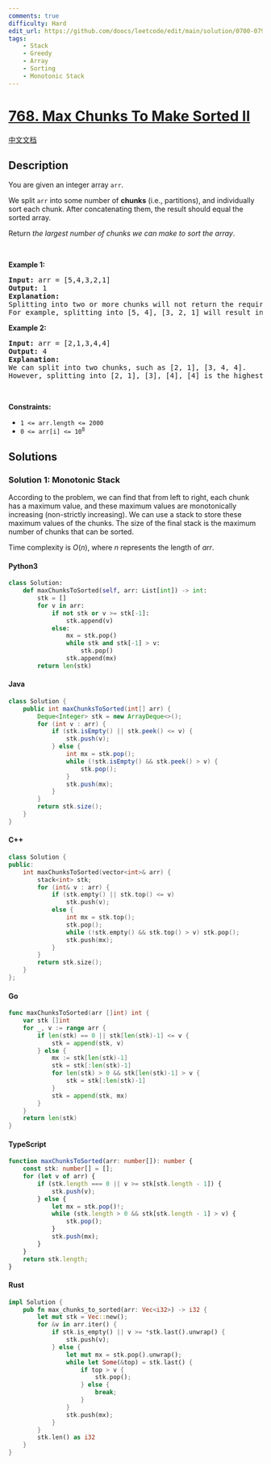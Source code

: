 ```yaml
---
comments: true
difficulty: Hard
edit_url: https://github.com/doocs/leetcode/edit/main/solution/0700-0799/0768.Max%20Chunks%20To%20Make%20Sorted%20II/README_EN.md
tags:
    - Stack
    - Greedy
    - Array
    - Sorting
    - Monotonic Stack
---
```


<!-- problem:start -->

# [768. Max Chunks To Make Sorted II](https://leetcode.com/problems/max-chunks-to-make-sorted-ii)

[中文文档](/solution/0700-0799/0768.Max%20Chunks%20To%20Make%20Sorted%20II/README.md)

## Description

<!-- description:start -->

<p>You are given an integer array <code>arr</code>.</p>

<p>We split <code>arr</code> into some number of <strong>chunks</strong> (i.e., partitions), and individually sort each chunk. After concatenating them, the result should equal the sorted array.</p>

<p>Return <em>the largest number of chunks we can make to sort the array</em>.</p>

<p>&nbsp;</p>
<p><strong class="example">Example 1:</strong></p>

<pre>
<strong>Input:</strong> arr = [5,4,3,2,1]
<strong>Output:</strong> 1
<strong>Explanation:</strong>
Splitting into two or more chunks will not return the required result.
For example, splitting into [5, 4], [3, 2, 1] will result in [4, 5, 1, 2, 3], which isn&#39;t sorted.
</pre>

<p><strong class="example">Example 2:</strong></p>

<pre>
<strong>Input:</strong> arr = [2,1,3,4,4]
<strong>Output:</strong> 4
<strong>Explanation:</strong>
We can split into two chunks, such as [2, 1], [3, 4, 4].
However, splitting into [2, 1], [3], [4], [4] is the highest number of chunks possible.
</pre>

<p>&nbsp;</p>
<p><strong>Constraints:</strong></p>

<ul>
	<li><code>1 &lt;= arr.length &lt;= 2000</code></li>
	<li><code>0 &lt;= arr[i] &lt;= 10<sup>8</sup></code></li>
</ul>

<!-- description:end -->

## Solutions

<!-- solution:start -->

### Solution 1: Monotonic Stack

According to the problem, we can find that from left to right, each chunk has a maximum value, and these maximum values are monotonically increasing (non-strictly increasing). We can use a stack to store these maximum values of the chunks. The size of the final stack is the maximum number of chunks that can be sorted.

Time complexity is $O(n)$, where $n$ represents the length of $\textit{arr}$.

<!-- tabs:start -->

#### Python3

```python
class Solution:
    def maxChunksToSorted(self, arr: List[int]) -> int:
        stk = []
        for v in arr:
            if not stk or v >= stk[-1]:
                stk.append(v)
            else:
                mx = stk.pop()
                while stk and stk[-1] > v:
                    stk.pop()
                stk.append(mx)
        return len(stk)
```

#### Java

```java
class Solution {
    public int maxChunksToSorted(int[] arr) {
        Deque<Integer> stk = new ArrayDeque<>();
        for (int v : arr) {
            if (stk.isEmpty() || stk.peek() <= v) {
                stk.push(v);
            } else {
                int mx = stk.pop();
                while (!stk.isEmpty() && stk.peek() > v) {
                    stk.pop();
                }
                stk.push(mx);
            }
        }
        return stk.size();
    }
}
```

#### C++

```cpp
class Solution {
public:
    int maxChunksToSorted(vector<int>& arr) {
        stack<int> stk;
        for (int& v : arr) {
            if (stk.empty() || stk.top() <= v)
                stk.push(v);
            else {
                int mx = stk.top();
                stk.pop();
                while (!stk.empty() && stk.top() > v) stk.pop();
                stk.push(mx);
            }
        }
        return stk.size();
    }
};
```

#### Go

```go
func maxChunksToSorted(arr []int) int {
	var stk []int
	for _, v := range arr {
		if len(stk) == 0 || stk[len(stk)-1] <= v {
			stk = append(stk, v)
		} else {
			mx := stk[len(stk)-1]
			stk = stk[:len(stk)-1]
			for len(stk) > 0 && stk[len(stk)-1] > v {
				stk = stk[:len(stk)-1]
			}
			stk = append(stk, mx)
		}
	}
	return len(stk)
}
```

#### TypeScript

```ts
function maxChunksToSorted(arr: number[]): number {
    const stk: number[] = [];
    for (let v of arr) {
        if (stk.length === 0 || v >= stk[stk.length - 1]) {
            stk.push(v);
        } else {
            let mx = stk.pop()!;
            while (stk.length > 0 && stk[stk.length - 1] > v) {
                stk.pop();
            }
            stk.push(mx);
        }
    }
    return stk.length;
}
```

#### Rust

```rust
impl Solution {
    pub fn max_chunks_to_sorted(arr: Vec<i32>) -> i32 {
        let mut stk = Vec::new();
        for &v in arr.iter() {
            if stk.is_empty() || v >= *stk.last().unwrap() {
                stk.push(v);
            } else {
                let mut mx = stk.pop().unwrap();
                while let Some(&top) = stk.last() {
                    if top > v {
                        stk.pop();
                    } else {
                        break;
                    }
                }
                stk.push(mx);
            }
        }
        stk.len() as i32
    }
}
```

<!-- tabs:end -->

<!-- solution:end -->

<!-- problem:end -->
